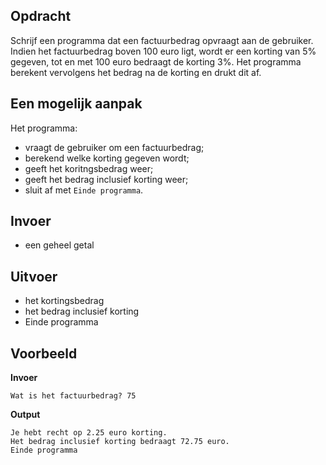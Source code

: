 ## Opdracht
Schrijf een programma dat een factuurbedrag opvraagt aan de gebruiker. Indien het factuurbedrag boven 100 euro ligt, wordt er een korting van 5% gegeven, tot en met 100 euro bedraagt de korting 3%.  Het programma berekent vervolgens het bedrag na de korting en drukt dit af.

## Een mogelijk aanpak
Het programma:
- vraagt de gebruiker om een factuurbedrag;
- berekend welke korting gegeven wordt;
- geeft het koritngsbedrag weer;
- geeft het bedrag inclusief korting weer;
- sluit af met `Einde programma`.

## Invoer
- een geheel getal

## Uitvoer
- het kortingsbedrag
- het bedrag inclusief korting
- Einde programma

## Voorbeeld
**Invoer**

```
Wat is het factuurbedrag? 75
```
**Output**

```
Je hebt recht op 2.25 euro korting.
Het bedrag inclusief korting bedraagt 72.75 euro.
Einde programma
```